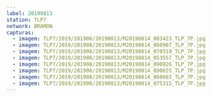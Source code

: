 ```yaml
---
label: 20190813
station: TLP7
network: BRAMON
capturas:
  - imagem: TLP7/2019/201908/20190813/M20190814_083423_TLP_7P.jpg
  - imagem: TLP7/2019/201908/20190813/M20190814_060907_TLP_7P.jpg
  - imagem: TLP7/2019/201908/20190813/M20190814_070319_TLP_7P.jpg
  - imagem: TLP7/2019/201908/20190813/M20190814_053557_TLP_7P.jpg
  - imagem: TLP7/2019/201908/20190813/M20190814_090926_TLP_7P.jpg
  - imagem: TLP7/2019/201908/20190813/M20190814_090655_TLP_7P.jpg
  - imagem: TLP7/2019/201908/20190813/M20190814_060603_TLP_7P.jpg
  - imagem: TLP7/2019/201908/20190813/M20190814_075315_TLP_7P.jpg
---
```


